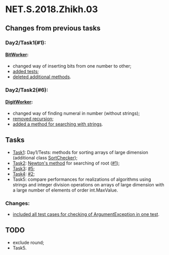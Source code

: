 # NET.S.2018.Zhikh.03

## Changes from previous tasks
### Day2/Task1(#1): 
#### [BitWorker](https://github.com/Zhikh/NET.S.2018.Zhikh.02/blob/master/NET.S.2018.Zhikh.02/Logic.Task1/BitWorker.cs):
- changed way of inserting bits from one number to other;
- [added tests](https://github.com/Zhikh/NET.S.2018.Zhikh.02/blob/master/NET.S.2018.Zhikh.02/Logic.Task1.Tests/BitWorkerTests.cs);
- [deleted additional methods](https://github.com/Zhikh/NET.S.2018.Zhikh.02/commit/675d70eb25b8cacb36006c8b9a36ebb9159c31fe).

### Day2/Task2(#6):
#### [DigitWorker](https://github.com/Zhikh/NET.S.2018.Zhikh.02/blob/master/NET.S.2018.Zhikh.02/Logic.Task2/DigitWorker.cs): 
- changed way of finding numeral in number (without strings);
- [removed recursion](https://github.com/Zhikh/NET.S.2018.Zhikh.02/commit/8fd990c1f8dd42a9d0e0b9519d19b96f99e25edc);
- [added a method for searching with strings](https://github.com/Zhikh/NET.S.2018.Zhikh.02/commit/dcc0d27bfc9e12db4d95574a569b5365cde8e115).

## Tasks
- [Task1](https://github.com/Zhikh/NET.S.2018.Zhikh.01/tree/master/Logic.Tests): Day1/Tests: methods for sorting arrays of large dimension (additional class [SortChecker](https://github.com/Zhikh/NET.S.2018.Zhikh.01/blob/master/Logic.Tests/SortChecker.cs));
- [Task2](https://github.com/Zhikh/NET.S.2018.Zhikh.03/blob/master/Logic.Task2/AdditionalMathPack.cs): [Newton's method](http://www.statisticshowto.com/tangent-line/) for searching of root ([#1](https://github.com/EPM-RD-NETLAB/.NET-Framework-modules/tree/master/M3.%20Creating%20types%20in%20C%23));
- [Task3](https://github.com/Zhikh/NET.S.2018.Zhikh.03/blob/master/Logic.Task3/UnusualMath.cs): [#5](https://github.com/EPM-RD-NETLAB/.NET-Framework-modules/tree/master/M2.%20Basic%20Coding%20in%20C%23);
- [Task4](https://github.com/Zhikh/NET.S.2018.Zhikh.03/blob/master/Logic.Task4/GreatestCommonDivisor.cs): [#2](https://github.com/EPM-RD-NETLAB/.NET-Framework-modules/tree/master/M4.%20Methods%20in%20details);
- Task5: compare performances for realizations of algorithms using strings and integer division operations on arrays of large dimension with a large number of elements of order int.MaxValue.

### Changes:
- [included all test cases for checking of ArgumentException in one test](https://github.com/Zhikh/NET.S.2018.Zhikh.03/commit/3e64f6809c76412ddb2b87f09c49ac7edc9033f7).

## TODO
- exclude round;
- Task5.
